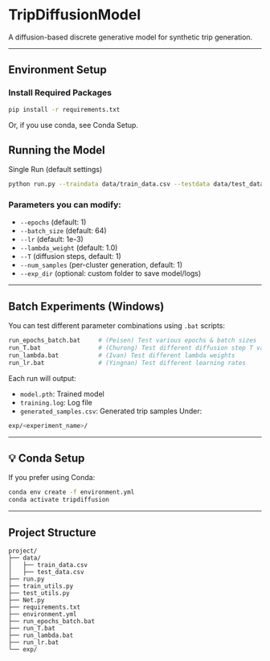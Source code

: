 # TripDiffusionModel

A diffusion-based discrete generative model for synthetic trip generation.

---

## Environment Setup

### Install Required Packages

```bash
pip install -r requirements.txt
```

Or, if you use conda, see Conda Setup.

## Running the Model
Single Run (default settings)

```bash
python run.py --traindata data/train_data.csv --testdata data/test_data.csv
```

### Parameters you can modify:

- `--epochs` (default: 1)
- `--batch_size` (default: 64)
- `--lr` (default: 1e-3)
- `--lambda_weight` (default: 1.0)
- `--T` (diffusion steps, default: 1)
- `--num_samples` (per-cluster generation, default: 1)
- `--exp_dir` (optional: custom folder to save model/logs)

---

##  Batch Experiments (Windows)

You can test different parameter combinations using `.bat` scripts:

```bash
run_epochs_batch.bat     # (Peisen) Test various epochs & batch sizes
run_T.bat                # (Churong) Test different diffusion step T values
run_lambda.bat           # (Ivan) Test different lambda weights
run_lr.bat               # (Yingnan) Test different learning rates
```

Each run will output:
- `model.pth`: Trained model
- `training.log`: Log file
- `generated_samples.csv`: Generated trip samples
Under:
```bash
exp/<experiment_name>/
```

---

## 💡 Conda Setup

If you prefer using Conda:

```bash
conda env create -f environment.yml
conda activate tripdiffusion
```

---

##  Project Structure

```
project/
├── data/
│   ├── train_data.csv
│   ├── test_data.csv
├── run.py
├── train_utils.py
├── test_utils.py
├── Net.py
├── requirements.txt
├── environment.yml
├── run_epochs_batch.bat
├── run_T.bat
├── run_lambda.bat
├── run_lr.bat
└── exp/
```

